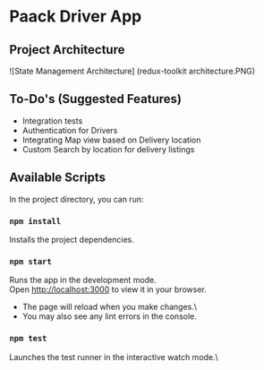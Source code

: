 # Paack Driver App

## Project Architecture
![State Management Architecture] (redux-toolkit architecture.PNG)

## To-Do's (Suggested Features)
 - Integration tests
 - Authentication for Drivers
 - Integrating Map view based on Delivery location
 - Custom Search by location for delivery listings 


## Available Scripts

In the project directory, you can run:
### `npm install`

Installs the project dependencies.

### `npm start`

Runs the app in the development mode.\
Open [http://localhost:3000](http://localhost:3000) to view it in your browser.

 - The page will reload when you make changes.\
 - You may also see any lint errors in the console.

### `npm test`

Launches the test runner in the interactive watch mode.\


